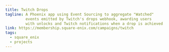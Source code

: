 ```yaml
---
title: Twitch Drops
tagline: A Phoenix app using Event Sourcing to aggregate "Watched"
         events emitted by Twitch's drops webhook, awarding users
         with unlocks and Twitch notifications when a drop is achieved.
link: https://membership.square-enix.com/campaigns/twitch
tags:
  - square_enix
  - projects
---
```

